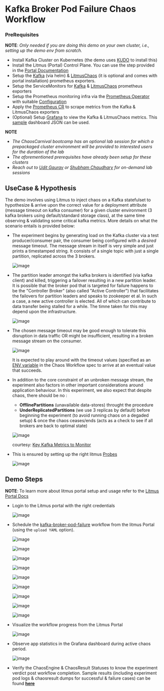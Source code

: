 # Kafka Broker Pod Failure Chaos Workflow 

### PreRequisites 

**NOTE**: _Only needed if you are doing this demo on your own cluster, i.e., setting up the demo env from scratch._

- Install Kafka Cluster on Kubernetes (the demo uses [KUDO](https://kudo.dev/docs/runbooks/kafka/install.html#installing-the-operator) to install this)
- Install the Litmus (Portal) Control Plane. You can use the step provided in the [Portal Documentation](https://litmusdocs-beta.netlify.app/docs/introduction)
- Setup the [Kafka](./kafka-exporter-helm) (via helm) & [LitmusChaos](https://github.com/litmuschaos/litmus/blob/master/monitoring/utils/metrics-exporters-with-service-monitors/litmus-metrics/chaos-exporter/chaos-exporter.yaml) (it is optional and comes with portal installation) prometheus exporters.
- Setup the ServiceMonitors for [Kafka](./service-monitors/kafka-exporter-service-monitor.yaml) & [LitmusChaos](./service-monitors/chaos-exporter-service-monitor.yaml) prometheus exporters
- Setup the Prometheus monitoring infra via the [Prometheus Operator](https://github.com/litmuschaos/litmus/tree/master/monitoring/utils/prometheus/prometheus-operator) with suitable [Configuration](https://github.com/litmuschaos/litmus/tree/master/monitoring/utils/prometheus/prometheus-configuration)
- Apply the [Prometheus CR](./prometheus/prometheus.yaml) to scrape metrics from the Kafka & LitmusChaos exporters
- (Optional) Setup [Grafana](https://github.com/litmuschaos/litmus/tree/master/monitoring/utils/grafana) to view the Kafka & LitmusChaos metrics. This [sample](./grafana/kafka-jmx.json) dashboard JSON can be used.

**NOTE**

- _The ChaosCarnival bootcamp has an optional lab session for which a prepackaged cluster environment will be provided to interested users for the duration of the lab_
- _The aforementioned prerequisites have already been setup for these clusters_
- _Reach out to [Udit Gaurav](https://github.com/uditgaurav) or [Shubham Chaudhary](https://github.com/ispeakc0de) for on-demand lab sessions_

## UseCase & Hypothesis 

The demo involves using Litmus to inject chaos on a Kafka statefulset to hypothesize & arrive upon the correct value for a deployment attribute (message timeout on kafka consumer) for a given cluster environment (3 kafka brokers using default/standard storage class), at the same time observing & validating some critical kafka metrics. More details on what the scenario entails is provided below: 

- The experiment begins by generating load on the Kafka cluster via a test producer/consumer pair, the consumer being configured with a _desired_ message timeout. The message stream in itself is very simple and just prints a timestamped string. It consists of a single topic with just a single partition, replicated across the 3 brokers. 

  ![image](https://user-images.githubusercontent.com/21166217/109115336-efe30680-7764-11eb-90c3-016890e923f7.png)

- The partition leader amongst the kafka brokers is identified (via kafka client) and killed, triggering a failover resulting in a new partition leader. It is possible that the broker pod that is targeted for failure happens to be the "Controller Broker" (also called "Active Controller") that facilitates the failovers for partition leaders and speaks to zookeeper et al. In such a case, a new active controller is elected. All of which can contribute to data transfer being stalled for a while. The timne taken for this may depend upon the infrastructure. 

  ![image](https://user-images.githubusercontent.com/21166217/109115795-9202ee80-7765-11eb-9f2d-67fbeafdc16f.png)

- The chosen message timeout may be good enough to tolerate this disruption in data traffic OR might be insufficient, resulting in a broken message stream on the consumer. 

  ![image](https://user-images.githubusercontent.com/21166217/109116891-3d607300-7767-11eb-9046-29589336cbe2.png)
  
  It is expected to play around with the timeout values (specified as an [ENV variable](https://github.com/chaoscarnival/bootcamps/blob/90d5e3e17194ed8effa1f290e52602c173a52c45/day1-kafkaChaos/chaos-workflow/kafka-wf-probe.yaml#L104) in the Chaos Workflow spec to arrive at an eventual value that succeeds. 

- In addition to the core constraint of an unbroken message stream, the experiment also factors in other important considerations around application behaviour. In this experiment, we also expect that despite chaos, there should be no : 

  - **OfflinePartitions** (unavailable data-stores) throught the procedure 
  - **UnderReplicatedPartitions** (we use 3 replicas by default) before beginning the experiment (to avoid running chaos on a degaded setup) & once the chaos ceases/ends (acts as a check to see if all brokers are back to optimal state)

  ![image](https://user-images.githubusercontent.com/21166217/109117980-b6ac9580-7768-11eb-94db-502ee4ff92ad.png)
  
  courtesy: [Key Kafka Metrics to Monitor](https://sematext.com/blog/kafka-metrics-to-monitor/#:~:text=Offline%20partitions%20represent%20data%20stores,to%20reassign%20partitions%20when%20needed.)

- This is ensured by setting up the right litmus [Probes](https://docs.litmuschaos.io/docs/litmus-probe/)

  ![image](https://user-images.githubusercontent.com/21166217/109118845-dc866a00-7769-11eb-9e52-40c6e089594f.png)


## Demo Steps 

**NOTE**: To learn more about litmus portal setup and usage
refer to the [Litmus Portal Docs](https://litmusdocs-beta.netlify.app/docs)

- Login to the Litmus portal with the right credentials

  ![image](https://user-images.githubusercontent.com/35391335/119504017-31e20f80-bd89-11eb-8a80-58c6101c0d17.png)

- Schedule the [kafka-broker-pod-failure](./chaos-workflow/kafka-wf-probe.yaml) workflow from the litmus Portal (using the `upload YAML` option). 

  ![image](https://user-images.githubusercontent.com/35391335/119504282-72da2400-bd89-11eb-84eb-05c5c97ae82d.png)

  ![image](https://user-images.githubusercontent.com/35391335/119504383-88e7e480-bd89-11eb-9889-0ad45cf94d01.png)

  ![image](https://user-images.githubusercontent.com/35391335/119504479-a2892c00-bd89-11eb-994b-6ddad678eda9.png)

  ![image](https://user-images.githubusercontent.com/35391335/119504666-d2d0ca80-bd89-11eb-8fa0-96330219d365.png)

  ![image](https://user-images.githubusercontent.com/35391335/119504672-d49a8e00-bd89-11eb-91e8-7888c79b76a5.png)

  ![image](https://user-images.githubusercontent.com/35391335/119504680-d6645180-bd89-11eb-8cfc-8917bcce96cc.png)
  
  ![image](https://user-images.githubusercontent.com/35391335/119504693-d7957e80-bd89-11eb-989b-0b85c6b9f4af.png)

  ![image](https://user-images.githubusercontent.com/35391335/119504699-d95f4200-bd89-11eb-915b-47c2515d9629.png)
  
  ![image](https://user-images.githubusercontent.com/35391335/119504709-db290580-bd89-11eb-9967-204a8fd74eda.png)

- Visualize the workflow progress from the Litmus Portal

  ![image](https://user-images.githubusercontent.com/35391335/119505232-60141f00-bd8a-11eb-973a-4264893f82b3.png)

- Observe app statistics in the Grafana dashboard during active chaos period. 

  ![image](https://user-images.githubusercontent.com/21166217/109116687-f4a8ba00-7766-11eb-9149-26ef50066d83.png)

- Verify the ChaosEngine & ChaosResult Statuses to know the experiment verdict post workflow completion. Sample results (including experiment pod logs & chaosresult dumps for successful & failure cases) can be found **[here](./results)**




